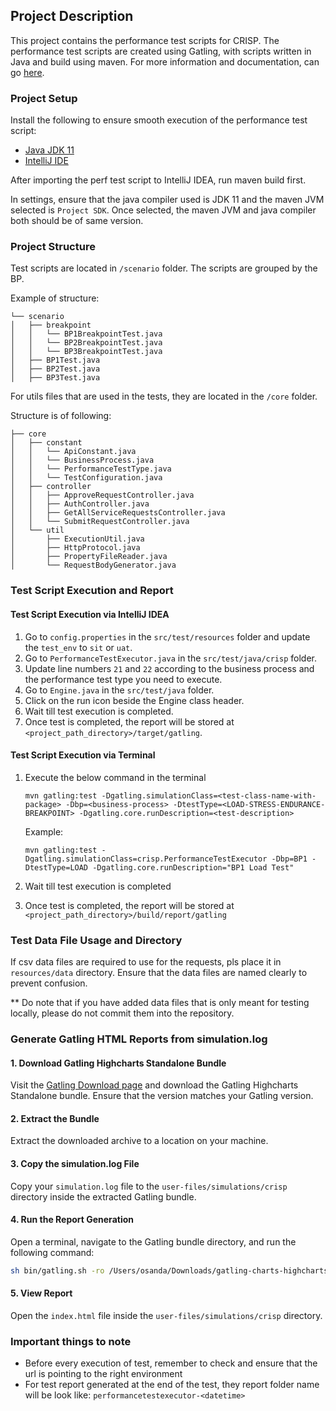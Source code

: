 ## Project Description
This project contains the performance test scripts for CRISP. The performance test scripts are created using Gatling, with scripts written in Java and build using maven. For more information and documentation, can go [here](https://gatling.io/docs/gatling/tutorials/quickstart/]).

### Project Setup
Install the following to ensure smooth execution of the performance test script:

- [Java JDK 11](https://www.oracle.com/java/technologies/javase/jdk11-archive-downloads.html)
- [IntelliJ IDE](https://www.jetbrains.com/idea/download/?section=mac)

After importing the perf test script to IntelliJ IDEA, run maven build first. 

In settings, ensure that the java compiler used is JDK 11 and the maven JVM selected is `Project SDK`. Once selected, the maven JVM and java compiler both should be of same version.

### Project Structure
Test scripts are located in `/scenario` folder. The scripts are grouped by the BP. 

Example of structure:
```
└── scenario
│   ├── breakpoint
│   │   └── BP1BreakpointTest.java
│   │   └── BP2BreakpointTest.java
│   │   └── BP3BreakpointTest.java
│   ├── BP1Test.java
│   ├── BP2Test.java
│   ├── BP3Test.java
```

For utils files that are used in the tests, they are located in the `/core` folder.

Structure is of following:
```
├── core
│   ├── constant
│   │   └── ApiConstant.java
│   │   └── BusinessProcess.java
│   │   └── PerformanceTestType.java
│   │   └── TestConfiguration.java
│   ├── controller
│   │   ├── ApproveRequestController.java
│   │   ├── AuthController.java
│   │   ├── GetAllServiceRequestsController.java
│   │   └── SubmitRequestController.java
│   └── util
│       ├── ExecutionUtil.java
│       ├── HttpProtocol.java
│       ├── PropertyFileReader.java
│       └── RequestBodyGenerator.java
```

### Test Script Execution and Report

#### Test Script Execution via IntelliJ IDEA

1. Go to `config.properties` in the `src/test/resources` folder and update the `test_env` to `sit` or `uat`.
2. Go to `PerformanceTestExecutor.java` in the `src/test/java/crisp` folder.
3. Update line numbers `21` and `22` according to the business process and the performance test type you need to execute.
4. Go to `Engine.java` in the `src/test/java` folder.
5. Click on the run icon beside the Engine class header.
6. Wait till test execution is completed.
7. Once test is completed, the report will be stored at `<project_path_directory>/target/gatling`.

#### Test Script Execution via Terminal

1. Execute the below command in the terminal

    `mvn gatling:test -Dgatling.simulationClass=<test-class-name-with-package> -Dbp=<business-process> -DtestType=<LOAD-STRESS-ENDURANCE-BREAKPOINT> -Dgatling.core.runDescription=<test-description>`
    
    Example:
    
    `mvn gatling:test -Dgatling.simulationClass=crisp.PerformanceTestExecutor -Dbp=BP1 -DtestType=LOAD -Dgatling.core.runDescription="BP1 Load Test"`

2. Wait till test execution is completed
3. Once test is completed, the report will be stored at `<project_path_directory>/build/report/gatling`

### Test Data File Usage and Directory
If csv data files are required to use for the requests, pls place it in `resources/data` directory. Ensure that the data files are named clearly to prevent confusion. 

** Do note that if you have added data files that is only meant for testing locally, please do not commit them into the repository.

### Generate Gatling HTML Reports from simulation.log

#### 1. Download Gatling Highcharts Standalone Bundle 
Visit the [Gatling Download page](https://gatling.io/thank-you/) and download the Gatling Highcharts Standalone bundle. Ensure that the version matches your Gatling version.

#### 2. Extract the Bundle
Extract the downloaded archive to a location on your machine.

#### 3. Copy the simulation.log File
Copy your `simulation.log` file to the `user-files/simulations/crisp` directory inside the extracted Gatling bundle.

#### 4. Run the Report Generation
Open a terminal, navigate to the Gatling bundle directory, and run the following command:

```bash
sh bin/gatling.sh -ro /Users/osanda/Downloads/gatling-charts-highcharts-bundle-3.10.3/user-files/simulations/crisp
```

#### 5. View Report
Open the `index.html` file inside the `user-files/simulations/crisp` directory.

### Important things to note
- Before every execution of test, remember to check and ensure that the url is pointing to the right environment
- For test report generated at the end of the test, they report folder name will be look like: `performancetestexecutor-<datetime>`
